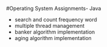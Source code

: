 #Operating System Assignments- Java
- search and count frequency word
- multiple thread management
- banker algorithm implementation
- aging algorithm implementation
